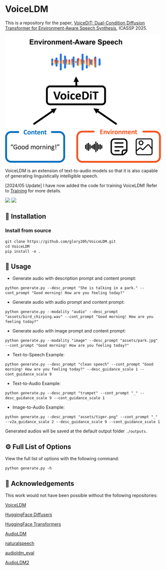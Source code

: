 # VoiceLDM

This is a repository for the paper, [VoiceDiT: Dual-Condition Diffusion Transformer for Environment-Aware Speech Synthesis](https://arxiv.org/pdf/2412.19259), ICASSP 2025.

<p align="center">
  <img src="assets/main_figure.png"/>
</p>

VoiceLDM is an extension of text-to-audio models so that it is also capable of generating linguistically intelligible speech.

[2024/05 Update] I have now added the code for training VoiceLDM! Refer to [Training](#-training) for more details.

<a href='https://mm.kaist.ac.kr/projects/voicedit/'><img src='https://img.shields.io/badge/Project-Page-Green'></a>  <a href='https://arxiv.org/pdf/2412.19259'><img src='https://img.shields.io/badge/Paper-Arxiv-red'></a>


## 🔧 Installation

### Install from source
```shell
git clone https://github.com/glory20h/VoiceLDM.git
cd VoiceLDM
pip install -e .
```

## 📖 Usage

- Generate audio with description prompt and content prompt:
```shell
python generate.py --desc_prompt "She is talking in a park." --cont_prompt "Good morning! How are you feeling today?"
```

- Generate audio with audio prompt and content prompt:
```shell
python generate.py --modality "audio" --desc_prompt "assets/bird_chirping.wav" --cont_prompt "Good morning! How are you feeling today?"
```

- Generate audio with image prompt and content prompt:
```shell
python generate.py --modality "image" --desc_prompt "assets/park.jpg" --cont_prompt "Good morning! How are you feeling today?"
```

- Text-to-Speech Example:
```shell
python generate.py --desc_prompt "clean speech" --cont_prompt "Good morning! How are you feeling today?" --desc_guidance_scale 1 --cont_guidance_scale 9
```

- Text-to-Audio Example:
```shell
python generate.py --desc_prompt "trumpet" --cont_prompt "_" --desc_guidance_scale 9 --cont_guidance_scale 1
```

- Image-to-Audio Example:
```shell
python generate.py --desc_prompt "assets/tiger.png" --cont_prompt "_" --v2a_guidance_scale 2 --desc_guidance_scale 9 --cont_guidance_scale 1
```

Generated audios will be saved at the default output folder `./outputs`.


## ⚙️ Full List of Options
View the full list of options with the following command:
```console
python generate.py -h
```


## 🙏 Acknowledgements
This work would not have been possible without the following repositories:

[VoiceLDM](https://github.com/glory20h/VoiceLDM)

[HuggingFace Diffusers](https://github.com/huggingface/diffusers)

[HuggingFace Transformers](https://github.com/huggingface/transformers)

[AudioLDM](https://github.com/haoheliu/AudioLDM)

[naturalspeech](https://github.com/heatz123/naturalspeech)

[audioldm_eval](https://github.com/haoheliu/audioldm_eval)

[AudioLDM2](https://github.com/haoheliu/AudioLDM2)